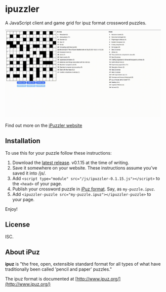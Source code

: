 # ipuzzler

A JavaScript client and game grid for ipuz format crossword puzzles.

![Demo of iPuzzler](./ipuzzler.gif)

Find out more on the [iPuzzler website](https://dylanbeattie.github.io/ipuzzler/)

## Installation

To use this for your puzzle follow these instructions:

1. Download the [latest release](https://github.com/dylanbeattie/ipuzzler/releases/latest). v0.1.15 at the time of writing.
2. Save it somewhere on your website. These instructions assume you’ve saved it into /js/.
3. Add `<script type="module" src="/js/ipuzzler-0.1.15.js"></script>` to the `<head>` of your page.
4. Publish your crossword puzzle in [iPuz format](http://www.ipuz.org/). Say, as  `my-puzzle.ipuz`.
5. Add `<ipuzzler-puzzle src="my-puzzle.ipuz"></ipuzzler-puzzle>` to your page.

Enjoy!

## License

ISC.

## About iPuz

**ipuz** is "the free, open, extensible standard format for all types of what have traditionally been called 'pencil and paper' puzzles."

The ipuz format is documented at [http://www.ipuz.org/](http://www.ipuz.org/)
